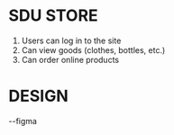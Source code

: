 # SDU STORE


  1. Users can log in to the site
  2. Can view goods (clothes, bottles, etc.)
  3. Can order online products


# DESIGN

--figma
  
